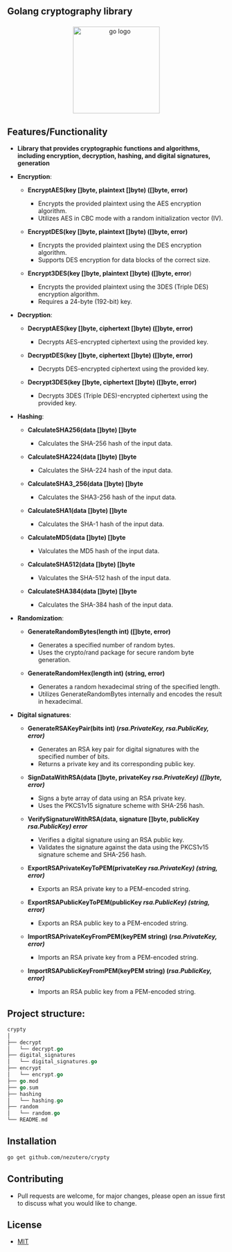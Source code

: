 ## Golang cryptography library 

###

<div align="center">
  <img src="https://cdn.jsdelivr.net/gh/devicons/devicon/icons/go/go-original.svg" height="200" alt="go logo"  />
</div>

###

## Features/Functionality

- **Library that provides cryptographic functions and algorithms, 
including encryption, decryption, hashing, and digital signatures, generation**
  
- **Encryption**:
  
	- **EncryptAES(key []byte, plaintext []byte) ([]byte, error)**
   
	    - Encrypts the provided plaintext using the AES encryption algorithm.
	    - Utilizes AES in CBC mode with a random initialization vector (IV).
       
	- **EncryptDES(key []byte, plaintext []byte) ([]byte, error)**
   
		- Encrypts the provided plaintext using the DES encryption algorithm.
		- Supports DES encryption for data blocks of the correct size.
    
	- **Encrypt3DES(key []byte, plaintext []byte) ([]byte, error**)
   
	    - Encrypts the provided plaintext using the 3DES (Triple DES) encryption algorithm.
	    - Requires a 24-byte (192-bit) key.

- **Decryption**:
  
	- **DecryptAES(key []byte, ciphertext []byte) ([]byte, error)**
   
		- Decrypts AES-encrypted ciphertext using the provided key.
    
	- **DecryptDES(key []byte, ciphertext []byte) ([]byte, error)**
   
		- Decrypts DES-encrypted ciphertext using the provided key.
    
	- **Decrypt3DES(key []byte, ciphertext []byte) ([]byte, error)**
   
		- Decrypts 3DES (Triple DES)-encrypted ciphertext using the provided key.

- **Hashing**:
  
	- **CalculateSHA256(data []byte) []byte**
   
		- Calculates the SHA-256 hash of the input data.
    
	- **CalculateSHA224(data []byte) []byte**
   
		- Calculates the SHA-224 hash of the input data.
    
	- **CalculateSHA3_256(data []byte) []byte**
   
		- Calculates the SHA3-256 hash of the input data.
    
	- **CalculateSHA1(data []byte) []byte**
   
		- Calculates the SHA-1 hash of the input data.
    
	- **CalculateMD5(data []byte) []byte**
   
		- Valculates the MD5 hash of the input data.
    
	- **CalculateSHA512(data []byte) []byte**
   
		- Valculates the SHA-512 hash of the input data.
    
	- **CalculateSHA384(data []byte) []byte**
   
		- Calculates the SHA-384 hash of the input data.

- **Randomization**:
  
    - **GenerateRandomBytes(length int) ([]byte, error)**
      
		- Generates a specified number of random bytes.
		- Uses the crypto/rand package for secure random byte generation.

	- **GenerateRandomHex(length int) (string, error)**
   
		- Generates a random hexadecimal string of the specified length.
		- Utilizes GenerateRandomBytes internally and encodes the result in hexadecimal.

- **Digital signatures**:

	- **GenerateRSAKeyPair(bits int) (*rsa.PrivateKey, *rsa.PublicKey, error)****
 
	    - Generates an RSA key pair for digital signatures with the specified number of bits.
	    - Returns a private key and its corresponding public key.
       
	- **SignDataWithRSA(data []byte, privateKey *rsa.PrivateKey) ([]byte, error)***
   
		- Signs a byte array of data using an RSA private key.
		- Uses the PKCS1v15 signature scheme with SHA-256 hash.
    
	- **VerifySignatureWithRSA(data, signature []byte, publicKey *rsa.PublicKey) error***
   
	    - Verifies a digital signature using an RSA public key.
	    - Validates the signature against the data using the PKCS1v15 signature scheme and SHA-256 hash.
       
	- **ExportRSAPrivateKeyToPEM(privateKey *rsa.PrivateKey) (string, error)***
   
		- Exports an RSA private key to a PEM-encoded string.
    
	 - **ExportRSAPublicKeyToPEM(publicKey *rsa.PublicKey) (string, error)***
    
		- Exports an RSA public key to a PEM-encoded string.
    
	 - **ImportRSAPrivateKeyFromPEM(keyPEM string) (*rsa.PrivateKey, error)***
    
		- Imports an RSA private key from a PEM-encoded string.
    
	- **ImportRSAPublicKeyFromPEM(keyPEM string) (*rsa.PublicKey, error)***
   
		- Imports an RSA public key from a PEM-encoded string.
 
## Project structure:

```go
crypty
│
├── decrypt
│   └── decrypt.go
├── digital_signatures
│   └── digital_signatures.go
├── encrypt
│   └── encrypt.go
├── go.mod
├── go.sum
├── hashing
│   └── hashing.go
├── random
│   └── random.go
└── README.md
```

## Installation

```sh
go get github.com/nezutero/crypty
```

## Contributing

- Pull requests are welcome, for major changes, please open an issue first to
  discuss what you would like to change.

## License

- [MIT](./LICENSE)
